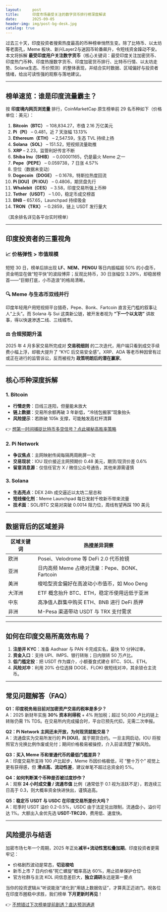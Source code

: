 ```yaml
---
layout:     post
title:      印度市场最受关注的数字货币排行榜深度解读
date:       2025-09-05
header-img: img/post-bg-desk.jpg
catalog: true
---
```


过去三十天，印度投资者搜索热度最高的币种榜单悄然生变。除了比特币、以太坊等老面孔，Meme 板块、新兴Layer2与迷因币轮番飙升，令短线资金躁动不安。本文将拆解 **最受印度用户关注数字货币**（核心关键词：最受印度关注加密货币、印度热门币种、印度热搜数字货币、印度加密货币排行、比特币行情、以太坊走势、Solana生态、币价预测）的整体表现，并结合实时数据、区域偏好与投资者情绪，给出可读性强的观察与落地建议。

---

## 榜单速览：谁是印度流量霸主？

按 **印度境内网页浏览量** 排行，CoinMarketCap 原生榜单前 29 名币种如下（价格单位：美元）：

1. **Bitcoin（BTC）** – 108,834.27，市值 2.16 万亿美元  
2. **Pi（PI）** – 0.481，近 7 天涨幅 13.13%  
3. **Ethereum（ETH）** – 2,547.59，生态 TVL 持续上扬  
4. **Solana（SOL）** – 151.52，短视频流量助推  
5. **XRP** – 2.23，监管利好传言不断  
6. **Shiba Inu（SHIB）** – 0.00001165，仍是最火 Meme 之一  
7. **Pepe（PEPE）** – 0.059738，7 日涨 4.57%  
8. 空位（数据未变动）  
9. **Dogecoin（DOGE）** – 0.1678，特斯拉热度回流  
10. **Pi [IOU]（PI IOU）** – 0.4806，期货盘先行  
18. **Whalebit（CES）** – 3.58，印度交易所强上币种  
27. **Tether（USDT）** – 1.00，稳定币成交榜首  
28. **BNB** – 657.65，Launchpad 持续吸金  
29. **TRON（TRX）** – 0.2859，链上 USDT 发行量大  

（其余排名详见各平台实时榜单）

---

## 印度投资者的三重视角

### 📈 价格弹性 > 市值规模
短短 30 日，榜单后排出现 **LF、NEM、PENGU** 等日内振幅超 50% 的小盘币，资金明显在做“短平快”的波段博弈；反观比特币，30 日涨幅仅 3.29%，却稳居榜首——“巨鲸打底，小币造浪”的格局清晰。

### 🔍 Meme 与生态币双线并行
印度年轻用户用短视频平台猎奇，Pepe、Bonk、Fartcoin 直言无门槛的叙事让人“上头”。而 Solana 与 Sui 这类新公链，被开发者视为 **“下一个以太坊”** 讲故事，得以快速渗透二线、三线城市。

### ⚖️ 合规预期升温
2025 年 4 月多家交易所完成对 **交易税细则** 的二次迭代，用户端只看到成交手续费小幅上浮，却极大提升了 “KYC 后交易安全感”。XRP、ADA 等老币种因曾有过或正在进行的监管诉讼，反而被视为 **政策明朗后的潜在赢家**。

---

## 核心币种深度拆解

### 1. **Bitcoin**  
- **行情走势**：日线三连阳，但量能未放大  
- **链上数据**：交易所余额再破 3 年新低，“冷钱包搬家”现象抬头  
- **风险提示**：若跌破 105k 支撑，可能触发高杠杆清算  

👉 [想第一时间捕捉比特币多空信号？点此揭秘高胜率策略](https://okxdog.com/)  

### 2. **Pi Network**  
- **争议焦点**：主网映射传闻每隔两周刷屏一次  
- **交易现状**：IOU 现价接近主网预期价 0.48 美元，期货/现货价差 0.6%  
- **留意消息源**：仅信任官方 X / 微信公众号通告，其他来源需谨慎  

### 3. **Solana**  
- **生态亮点**：DEX 24h 成交逼近以太坊二层总和  
- **短线催化剂**：Meme Launchpad 每日发射千枚新币带来流量  
- **技术面**：SOL/BTC 交易对突破 0.0014 阻力位，周线有望再踩 190 美元  

---

## 数据背后的区域差异

| 区域关键词 | 热搜差异洞察 |
|-----------|--------------|
| 欧洲      | Posei、Velodrome 等 DeFi 2.0 代币抢镜 |
| 亚洲      | 日内高频 Meme 占绝对流量：Pepe、BONK、Fartcoin |
| 美洲      | 梭哈型资金偏好在高波动小市值币，如 Moo Deng |
| 大洋洲    | ETF 概念抬升 BTC、ETH，稳定币使用远低于亚洲 |
| 中东      | 高净值人群集中购买 ETH、BNB 进行 DeFi 质押 |
| 非洲      | M-Pesa 渠道带动 USDT 与 TRX 支付需求 |

---

## 如何在印度交易所高效布局？

1. **注册并 KYC**：准备 Aadhaar 与 PAN 卡完成实名，最快 10 分钟过审。  
2. **资金入口**：支持 UPI、IMPS、银行转账；日内限转 50 万卢比。  
3. **低门槛定投**：把 USDT 作为媒介，小额蚕食式建仓 BTC、SOL、ETH。  
4. **风险对冲**：利用 20% 仓位选择 DOGE、FLOKI 做短线对冲，其余锁仓主流币。  

---

## 常见问题解答（FAQ）

**Q1：印度税务局目前对加密资产交易的税率是多少？**  
A：2025 新财年实施 **30% 资本利得税** + 4% 附加税；超过 50,000 卢比的链上转账仍需 1% TDS。在交易所内完成撮合时，平台已预先代扣，无需二次申报。

**Q2：Pi Network 主网还未开放，为何现货就能交易？**  
A：流通盘实为交易所发行的 **Pi [IOU]**，属于期货合约。一旦主网启动，IOU 将按照官方兑换比例作废或兑付；期间价格极易被操控，介入前请清楚了解风险。

**Q3：买入 Meme 币和普通代币的最低门槛差异？**  
A：印度交易所支持 100 卢比起步，Meme 币因价格极低，可 “整十万个” 视觉上更有获得感，但 **滑点高、流动性差**，建议单笔不超过总资金的 5%。

**Q4：如何判断某个币种是否被过度炒作？**  
A：观察 **24 小时成交量 / 流通市值** 比例（通常低于 0.1 视为活跃不足），若连续三日高于 0.3，则大概率资金快进快出，谨慎追高。

**Q5：稳定币 USDT 与 USDC 在印度交易所差价大吗？**  
A：旺季时 USDT 溢价 0.2-0.5%，USDC 由于法定兑出限制，流通盘小，溢价可达 1%。大额出入金优先选 **USDT-TRC20**，费用低、速度快。

---

## 风险提示与结语

加密市场七年一个周期，2025 年正处**减半+流动性宽松叠加期**。印度投资者更需牢记：

- 价格剧烈波动是常态，**切忌梭哈**  
- 新币上市 7 日内价格“死亡螺旋”概率高达 60%，用止损单保护仓位  
- 官方社群与主流 KOL 间信息差巨大，**独立调研**永远是第一要点  

当你的投资逻辑从“听说能涨”进化到“用链上数据佐证”，才算真正迈进门。祝各位在印度币圈稳中求胜，我们榜单 **下月更新时再见**！

👉 [不想错过下次榜单提前剧透？直达预测通道](https://okxdog.com/)